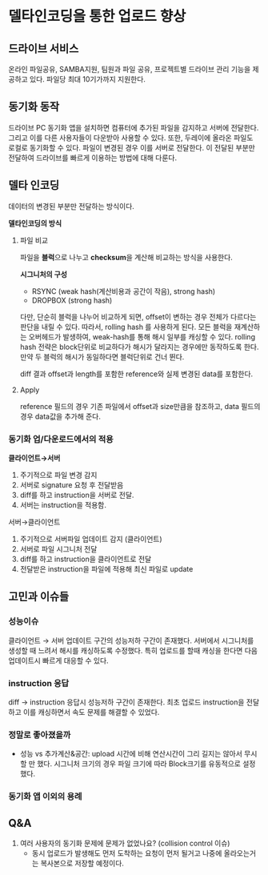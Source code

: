 # 델타인코딩을 통한 업로드 향상

## 드라이브 서비스

온라인 파일공유, SAMBA지원, 팀원과 파일 공유, 프로젝트별 드라이브 관리 기능을 제공하고 있다. 파일당 최대 10기가까지 지원한다.

## 동기화 동작

드라이브 PC 동기화 앱을 설치하면 컴퓨터에 추가된 파일을 감지하고 서버에 전달한다. 그리고 이를 다른 사용자들이 다운받아 사용할 수 있다. 또한, 두레이에 올라온 파일도 로컬로 동기화할 수 있다. 파일이 변경된 경우 이를 서버로 전달한다. 이 전달된 부분만 전달하여 드라이브를 빠르게 이용하는 방법에 대해 다룬다.

## 델타 인코딩

데이터의 변경된 부분만 전달하는 방식이다.

**델타인코딩의 방식**

1. 파일 비교

   파일을 **블럭**으로 나누고 **checksum**을 계산해 비교하는 방식을 사용한다.

   **시그니처의 구성**

   - RSYNC (weak hash(계산비용과 공간이 작음), strong hash)
   - DROPBOX (strong hash)

   다만, 단순히 블럭을 나누어 비교하게 되면, offset이 변하는 경우 전체가 다르다는 판단을 내릴 수 있다. 따라서, rolling hash 를 사용하게 된다. 모든 블럭을 재계산하는 오버헤드가 발생하여, weak-hash를 통해 해시 일부를 캐싱할 수 있다. rolling hash 전략은 block단위로 비교하다가 해시가 달라지는 경우에만 동작하도록 한다. 만약 두 블럭의 해시가 동일하다면 블럭단위로 건너 뛴다.

   diff 결과 offset과 length를 포함한 reference와 실제 변경된 data를 포함한다.

2. Apply

   reference 필드의 경우 기존 파일에서 offset과 size만큼을 참조하고, data 필드의 경우 data값을 추가해 준다.

### 동기화 업/다운로드에서의 적용

**클라이언트→서버**

1. 주기적으로 파일 변경 감지
2. 서버로 signature 요청 후 전달받음
3. diff를 하고 instruction을 서버로 전달.
4. 서버는 instruction을 적용함.

서버→클라이언트

1. 주기적으로 서버파일 업데이트 감지 (클라이언트)
2. 서버로 파일 시그니처 전달
3. diff를 하고 instruction을 클라이언트로 전달
4. 전달받은 instruction을 파일에 적용해 최신 파일로 update

## 고민과 이슈들

### 성능이슈

클라이언트 → 서버 업데이트 구간의 성능저하 구간이 존재했다. 서버에서 시그니처를 생성할 때 느려서 해시를 캐싱하도록 수정했다. 특히 업로드를 할때 캐싱을 한다면 다음 업데이트시 빠르게 대응할 수 있다.

### instruction 응답

diff → instruction 응답시 성능저하 구간이 존재한다. 최초 업로드 instruction을 전달하고 이를 캐싱하면서 속도 문제를 해결할 수 있었다.

### 정말로 좋아졌을까

- 성능 vs 추가계산&공간: upload 시간에 비해 연산시간이 그리 길지는 않아서 무시할 만 했다.
  시그니처 크기의 경우 파일 크기에 따라 Block크기를 유동적으로 설정했다.

### 동기화 앱 이외의 용례

## Q&A

1. 여러 사용자의 동기화 문제에 문제가 없었나요? (collision control 이슈)
   - 동시 업로드가 발생해도 먼저 도착하는 요청이 먼저 될거고 나중에 올라오는거는 복사본으로 저장할 예정이다.
